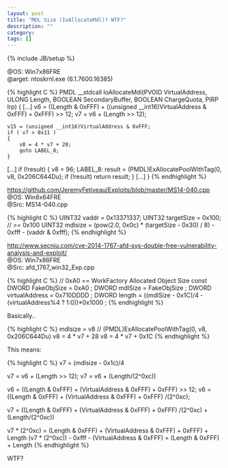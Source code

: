```yaml
---
layout: post
title: "MDL Size (IoAllocateMdl)? WTF?"
description: ""
category: 
tags: []
---
```

{% include JB/setup %}

@OS: Win7x86FRE    
@arget: ntoskrnl.exe (6.1.7600.16385)     


{% highlight C %}
PMDL __stdcall IoAllocateMdl(PVOID VirtualAddress, ULONG Length, BOOLEAN SecondaryBuffer, BOOLEAN ChargeQuota, PIRP Irp)
{
[...]
	v6 = ((Length & 0xFFF) + ((unsigned __int16)VirtualAddress & 0xFFF) + 0xFFF) >> 12;
	v7 = v6 + (Length >> 12);

	v15 = (unsigned __int16)VirtualAddress & 0xFFF;
	if ( v7 > 0x11 )
	{
		v8 = 4 * v7 + 28;
		goto LABEL_8;
	}

[...]
 	if (!result)
	{
		v8 = 96;
LABEL_8:
		result = (PMDL)ExAllocatePoolWithTag(0, v8, 0x206C644Du);
		if (!result)
			return result;
  	}
[...]
}
{% endhighlight %}

https://github.com/JeremyFetiveau/Exploits/blob/master/MS14-040.cpp    
@OS: Win8x64FRE    
@Src: MS14-040.cpp    

{% highlight C %}
UINT32 vaddr = 0x13371337;
UINT32 targetSize = 0x100; // >= 0x100
UINT32 mdlsize = (pow(2.0, 0x0c) * (targetSize - 0x30) / 8) - 0xfff - (vaddr & 0xfff);
{% endhighlight %}


http://www.secniu.com/cve-2014-1767-afd-sys-double-free-vulnerability-analysis-and-exploit/    
@OS: Win7x86FRE    
@Src: afd_1767_win32_Exp.cpp    

{% highlight C %}
// 0xA0 == WorkFactory Allocated Object Size
const DWORD FakeObjSize = 0xA0 ;
DWORD mdlSize = FakeObjSize ;
DWORD virtualAddress = 0x710DDDD ;
DWORD length = ((mdlSize - 0x1C)/4 - (virtualAddress%4 ? 1:0))*0x1000 ;
{% endhighlight %}

Basically..

{% highlight C %}
mdlsize = v8 // (PMDL)ExAllocatePoolWithTag(0, v8, 0x206C644Du)
v8 = 4 * v7 + 28
v8 = 4 * v7 + 0x1C
{% endhighlight %}

This means:

{% highlight C %}
v7 = (mdlsize - 0x1c)/4

v7 = v6 + (Length >> 12);
v7 = v6 + (Length/(2^0xc))

v6 = ((Length & 0xFFF) + (VirtualAddress & 0xFFF) + 0xFFF) >> 12;
v6 = ((Length & 0xFFF) + (VirtualAddress & 0xFFF) + 0xFFF) /(2^0xc);

v7 = ((Length & 0xFFF) + (VirtualAddress & 0xFFF) + 0xFFF) /(2^0xc) + (Length/(2^0xc))


v7 * (2^0xc) = (Length & 0xFFF) + (VirtualAddress & 0xFFF) + 0xFFF) + Length
(v7 * (2^0xc)) - 0xfff - (VirtualAddress & 0xFFF) = (Length & 0xFFF) + Length
{% endhighlight %}

WTF?

